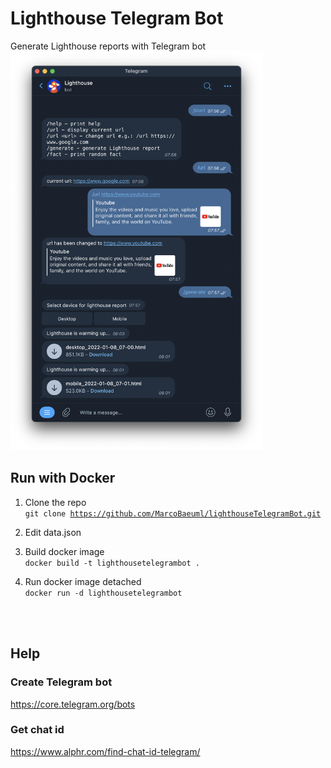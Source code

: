 # Lighthouse Telegram Bot

Generate Lighthouse reports with Telegram bot
<img src="https://raw.githubusercontent.com/MarcoBaeuml/lighthouseTelegramBot/master/lighthouseTelegramBot_example.png" alt="lighthouseTelegramBot_example.png" width=80% />

## Run with Docker

1. Clone the repo  
<code>git clone https://github.com/MarcoBaeuml/lighthouseTelegramBot.git</code>

2. Edit data.json

3. Build docker image  
<code>docker build -t lighthousetelegrambot .</code>

4. Run docker image detached  
<code>docker run -d lighthousetelegrambot</code>

<br><br>

## Help

### Create Telegram bot

https://core.telegram.org/bots

### Get chat id

https://www.alphr.com/find-chat-id-telegram/
